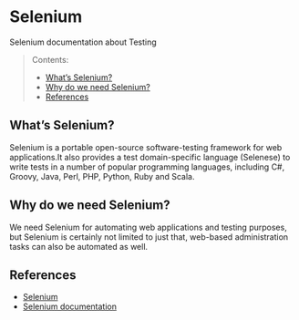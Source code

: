 # Selenium

Selenium documentation about Testing


> Contents:
> * [What’s Selenium?](#whats-selenium)
> * [Why do we need Selenium?](#why-do-we-need-selenium)
> * [References](#references)

## What’s Selenium?
Selenium is a portable open-source software-testing framework for web applications.It also provides a test domain-specific language (Selenese) to write tests in a number of popular programming languages, including C#, Groovy, Java, Perl, PHP, Python, Ruby and Scala.

## Why do we need Selenium?
We need Selenium for automating web applications and testing purposes, but Selenium is certainly not limited to just that, web-based administration tasks can also be automated as well.

## References
* [Selenium](http://www.seleniumhq.org)
* [Selenium documentation](http://www.seleniumhq.org/docs/)

